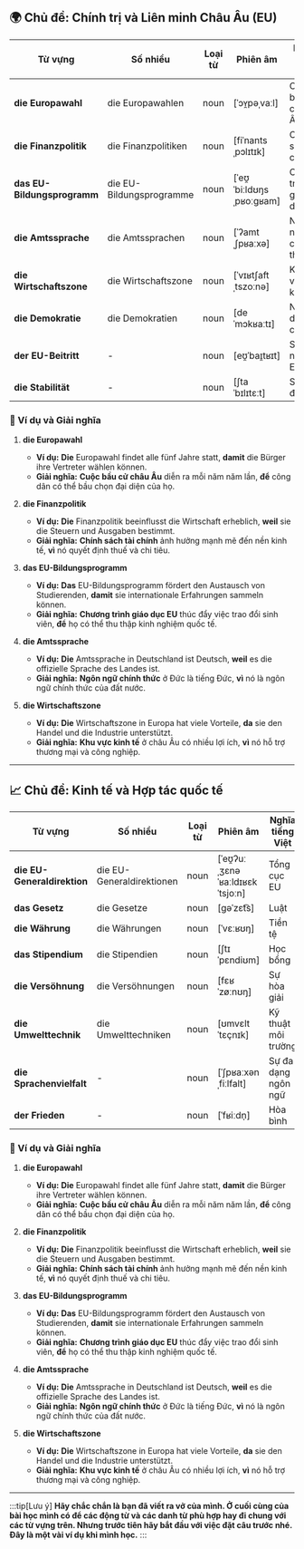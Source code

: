 ## **🌍 Chủ đề: Chính trị và Liên minh Châu Âu (EU)**

|**Từ vựng**|**Số nhiều**|**Loại từ**|**Phiên âm**|**Nghĩa tiếng Việt**|
|---|---|---|---|---|
|**die Europawahl**|die Europawahlen|noun|[ˈɔʏ̯pəˌvaːl]|Cuộc bầu cử châu Âu|
|**die Finanzpolitik**|die Finanzpolitiken|noun|[fiˈnantsˌpɔlɪtɪk]|Chính sách tài chính|
|**das EU-Bildungsprogramm**|die EU-Bildungsprogramme|noun|[ˈeʊ̯ˈbiːldʊŋsˌpʁoːɡʁam]|Chương trình giáo dục EU|
|**die Amtssprache**|die Amtssprachen|noun|[ˈʔamtˌʃpʁaːxə]|Ngôn ngữ chính thức|
|**die Wirtschaftszone**|die Wirtschaftszone|noun|[ˈvɪʁtʃaftˌtszoːnə]|Khu vực kinh tế|
|**die Demokratie**|die Demokratien|noun|[deˈmɔkʁaːtɪ]|Nền dân chủ|
|**der EU-Beitritt**|-|noun|[eʊ̯ˈbaɪ̯tʁɪt]|Sự gia nhập EU|
|**die Stabilität**|-|noun|[ʃtaˈbɪlɪtɛːt]|Sự ổn định|

### **📌 Ví dụ và Giải nghĩa**

1. **die Europawahl**
    
    - **Ví dụ:** **Die** Europawahl findet alle fünf Jahre statt, **damit** die Bürger ihre Vertreter wählen können.
    - **Giải nghĩa:** **Cuộc bầu cử châu Âu** diễn ra mỗi năm năm lần, **để** công dân có thể bầu chọn đại diện của họ.
2. **die Finanzpolitik**
    
    - **Ví dụ:** **Die** Finanzpolitik beeinflusst die Wirtschaft erheblich, **weil** sie die Steuern und Ausgaben bestimmt.
    - **Giải nghĩa:** **Chính sách tài chính** ảnh hưởng mạnh mẽ đến nền kinh tế, **vì** nó quyết định thuế và chi tiêu.
3. **das EU-Bildungsprogramm**
    
    - **Ví dụ:** **Das** EU-Bildungsprogramm fördert den Austausch von Studierenden, **damit** sie internationale Erfahrungen sammeln können.
    - **Giải nghĩa:** **Chương trình giáo dục EU** thúc đẩy việc trao đổi sinh viên, **để** họ có thể thu thập kinh nghiệm quốc tế.
4. **die Amtssprache**
    
    - **Ví dụ:** **Die** Amtssprache in Deutschland ist Deutsch, **weil** es die offizielle Sprache des Landes ist.
    - **Giải nghĩa:** **Ngôn ngữ chính thức** ở Đức là tiếng Đức, **vì** nó là ngôn ngữ chính thức của đất nước.
5. **die Wirtschaftszone**
    
    - **Ví dụ:** **Die** Wirtschaftszone in Europa hat viele Vorteile, **da** sie den Handel und die Industrie unterstützt.
    - **Giải nghĩa:** **Khu vực kinh tế** ở châu Âu có nhiều lợi ích, **vì** nó hỗ trợ thương mại và công nghiệp.

---

## **📈 Chủ đề: Kinh tế và Hợp tác quốc tế**

| **Từ vựng**                 | **Số nhiều**              | **Loại từ** | **Phiên âm**                     | **Nghĩa tiếng Việt** |
| --------------------------- | ------------------------- | ----------- | -------------------------------- | -------------------- |
| **die EU-Generaldirektion** | die EU-Generaldirektionen | noun        | [ˈeʊ̯ʔuː ˌʒɛnəˈʁaːldɪʁɛkˈtsjoːn] | Tổng cục EU          |
| **das Gesetz**              | die Gesetze               | noun        | [ɡəˈzɛt͡s]                       | Luật                 |
| **die Währung**             | die Währungen             | noun        | [ˈvɛːʁʊŋ]                        | Tiền tệ              |
| **das Stipendium**          | die Stipendien            | noun        | [ʃtɪˈpɛndiʊm]                    | Học bổng             |
| **die Versöhnung**          | die Versöhnungen          | noun        | [fɛʁˈzøːnʊŋ]                     | Sự hòa giải          |
| **die Umwelttechnik**       | die Umwelttechniken       | noun        | [ʊmvɛltˈtɛçnɪk]                  | Kỹ thuật môi trường  |
| **die Sprachenvielfalt**    | -                         | noun        | [ˈʃpʁaːxənˌfiːlfalt]             | Sự đa dạng ngôn ngữ  |
| **der Frieden**             | -                         | noun        | [ˈfʁiːdn̩]                       | Hòa bình             |

### **📌 Ví dụ và Giải nghĩa**

1. **die Europawahl**
    
    - **Ví dụ:** **Die** Europawahl findet alle fünf Jahre statt, **damit** die Bürger ihre Vertreter wählen können.
    - **Giải nghĩa:** **Cuộc bầu cử châu Âu** diễn ra mỗi năm năm lần, **để** công dân có thể bầu chọn đại diện của họ.
2. **die Finanzpolitik**
    
    - **Ví dụ:** **Die** Finanzpolitik beeinflusst die Wirtschaft erheblich, **weil** sie die Steuern und Ausgaben bestimmt.
    - **Giải nghĩa:** **Chính sách tài chính** ảnh hưởng mạnh mẽ đến nền kinh tế, **vì** nó quyết định thuế và chi tiêu.
3. **das EU-Bildungsprogramm**
    
    - **Ví dụ:** **Das** EU-Bildungsprogramm fördert den Austausch von Studierenden, **damit** sie internationale Erfahrungen sammeln können.
    - **Giải nghĩa:** **Chương trình giáo dục EU** thúc đẩy việc trao đổi sinh viên, **để** họ có thể thu thập kinh nghiệm quốc tế.
4. **die Amtssprache**
    
    - **Ví dụ:** **Die** Amtssprache in Deutschland ist Deutsch, **weil** es die offizielle Sprache des Landes ist.
    - **Giải nghĩa:** **Ngôn ngữ chính thức** ở Đức là tiếng Đức, **vì** nó là ngôn ngữ chính thức của đất nước.
5. **die Wirtschaftszone**
    
    - **Ví dụ:** **Die** Wirtschaftszone in Europa hat viele Vorteile, **da** sie den Handel und die Industrie unterstützt.
    - **Giải nghĩa:** **Khu vực kinh tế** ở châu Âu có nhiều lợi ích, **vì** nó hỗ trợ thương mại và công nghiệp.


---
:::tip[Lưu ý]
**Hãy chắc chắn là bạn đã viết ra vở của mình. Ở cuối cùng của bài học mình có để các động từ và các danh từ phù hợp hay đi chung với các từ vựng trên. Nhưng trước tiên hãy bắt đầu với việc đặt câu trước nhé. Đây là một vài ví dụ khi mình học.**
:::